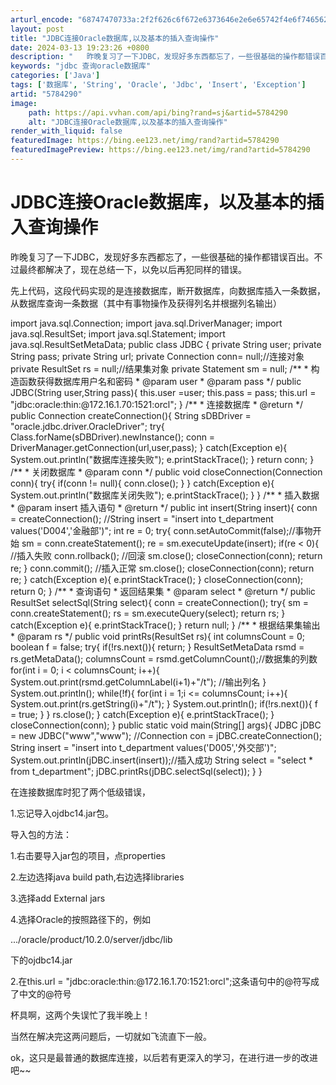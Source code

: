 ```yaml
---
arturl_encode: "68747470733a:2f2f626c6f672e6373646e2e6e65742f4e6f7465626f6f6b5f:772f61727469636c652f64657461696c732f35373834323930"
layout: post
title: "JDBC连接Oracle数据库,以及基本的插入查询操作"
date: 2024-03-13 19:23:26 +0800
description: "   昨晚复习了一下JDBC，发现好多东西都忘了，一些很基础的操作都错误百出。不过最终都解决了，现在"
keywords: "jdbc 查询oracle数据库"
categories: ['Java']
tags: ['数据库', 'String', 'Oracle', 'Jdbc', 'Insert', 'Exception']
artid: "5784290"
image:
    path: https://api.vvhan.com/api/bing?rand=sj&artid=5784290
    alt: "JDBC连接Oracle数据库,以及基本的插入查询操作"
render_with_liquid: false
featuredImage: https://bing.ee123.net/img/rand?artid=5784290
featuredImagePreview: https://bing.ee123.net/img/rand?artid=5784290
---
```


# JDBC连接Oracle数据库，以及基本的插入查询操作

昨晚复习了一下JDBC，发现好多东西都忘了，一些很基础的操作都错误百出。不过最终都解决了，现在总结一下，以免以后再犯同样的错误。

先上代码，这段代码实现的是连接数据库，断开数据库，向数据库插入一条数据，从数据库查询一条数据（其中有事物操作及获得列名并根据列名输出）

import java.sql.Connection;
import java.sql.DriverManager;
import java.sql.ResultSet;
import java.sql.Statement;
import java.sql.ResultSetMetaData;
public class JDBC {
private String user;
private String pass;
private String url;
private Connection conn= null;//连接对象
private ResultSet rs = null;//结果集对象
private Statement sm = null;
/\*\*
\* 构造函数获得数据库用户名和密码
\* @param user
\* @param pass
\*/
public JDBC(String user,String pass){
this.user =user;
this.pass = pass;
this.url = "jdbc:oracle:thin:@172.16.1.70:1521:orcl";
}
/\*\*
\* 连接数据库
\* @return
\*/
public Connection createConnection(){
String sDBDriver = "oracle.jdbc.driver.OracleDriver";
try{
Class.forName(sDBDriver).newInstance();
conn = DriverManager.getConnection(url,user,pass);
}
catch(Exception e){
System.out.println("数据库连接失败");
e.printStackTrace();
}
return conn;
}
/\*\*
\* 关闭数据库
\* @param conn
\*/
public void closeConnection(Connection conn){
try{
if(conn != null){
conn.close();
}
}
catch(Exception e){
System.out.println("数据库关闭失败");
e.printStackTrace();
}
}
/\*\*
\* 插入数据
\* @param insert 插入语句
\* @return
\*/
public int insert(String insert){
conn = createConnection();
//String insert = "insert into t\_department values('D004','金融部')";
int re = 0;
try{
conn.setAutoCommit(false);//事物开始
sm = conn.createStatement();
re = sm.executeUpdate(insert);
if(re < 0){ //插入失败
conn.rollback(); //回滚
sm.close();
closeConnection(conn);
return re;
}
conn.commit(); //插入正常
sm.close();
closeConnection(conn);
return re;
}
catch(Exception e){
e.printStackTrace();
}
closeConnection(conn);
return 0;
}
/\*\*
\* 查询语句
\* 返回结果集
\* @param select
\* @return
\*/
public ResultSet selectSql(String select){
conn = createConnection();
try{
sm = conn.createStatement();
rs = sm.executeQuery(select);
return rs;
}
catch(Exception e){
e.printStackTrace();
}
return null;
}
/\*\*
\* 根据结果集输出
\* @param rs
\*/
public void printRs(ResultSet rs){
int columnsCount = 0;
boolean f = false;
try{
if(!rs.next()){
return;
}
ResultSetMetaData rsmd = rs.getMetaData();
columnsCount = rsmd.getColumnCount();//数据集的列数
for(int i = 0; i < columnsCount; i++){
System.out.print(rsmd.getColumnLabel(i+1)+"/t"); //输出列名
}
System.out.println();
while(!f){
for(int i = 1;i <= columnsCount; i++){
System.out.print(rs.getString(i)+"/t");
}
System.out.println();
if(!rs.next()){
f = true;
}
}
rs.close();
}
catch(Exception e){
e.printStackTrace();
}
closeConnection(conn);
}
public static void main(String[] args){
JDBC jDBC = new JDBC("www","www");
//Connection con = jDBC.createConnection();
String insert = "insert into t\_department values('D005','外交部')";
System.out.println(jDBC.insert(insert));//插入成功
String select = "select \* from t\_department";
jDBC.printRs(jDBC.selectSql(select));
}
}

在连接数据库时犯了两个低级错误，

1.忘记导入ojdbc14.jar包。

导入包的方法：
  
1.右击要导入jar包的项目，点properties
  
2.左边选择java build path,右边选择libraries
  
3.选择add External jars
  
4.选择Oracle的按照路径下的，例如
  
.../oracle/product/10.2.0/server/jdbc/lib
  
下的ojdbc14.jar

2.在this.url = "jdbc:oracle:thin:@172.16.1.70:1521:orcl";这条语句中的@符写成了中文的@符号

杯具啊，这两个失误忙了我半晚上！

当然在解决完这两问题后，一切就如飞流直下一般。

ok，这只是最普通的数据库连接，以后若有更深入的学习，在进行进一步的改进吧~~